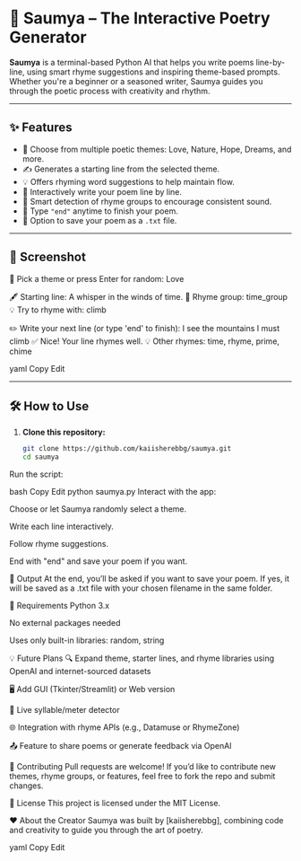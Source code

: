 # 🌸 Saumya – The Interactive Poetry Generator

**Saumya** is a terminal-based Python AI that helps you write poems line-by-line, using smart rhyme suggestions and inspiring theme-based prompts. Whether you're a beginner or a seasoned writer, Saumya guides you through the poetic process with creativity and rhythm.

---

## ✨ Features

- 🎨 Choose from multiple poetic themes: Love, Nature, Hope, Dreams, and more.  
- ✍️ Generates a starting line from the selected theme.  
- 💡 Offers rhyming word suggestions to help maintain flow.  
- 🔁 Interactively write your poem line by line.  
- 🧠 Smart detection of rhyme groups to encourage consistent sound.  
- 🛑 Type `"end"` anytime to finish your poem.  
- 💾 Option to save your poem as a `.txt` file.  

---

## 📸 Screenshot

🎨 Pick a theme or press Enter for random: Love

🖋️ Starting line: A whisper in the winds of time.
🎵 Rhyme group: time_group
💡 Try to rhyme with: climb

✏️ Write your next line (or type 'end' to finish): I see the mountains I must climb
✅ Nice! Your line rhymes well.
💡 Other rhymes: time, rhyme, prime, chime

yaml
Copy
Edit

---

## 🛠️ How to Use

1. **Clone this repository:**
   ```bash
   git clone https://github.com/kaiisherebbg/saumya.git
   cd saumya
Run the script:

bash
Copy
Edit
python saumya.py
Interact with the app:

Choose or let Saumya randomly select a theme.

Write each line interactively.

Follow rhyme suggestions.

End with "end" and save your poem if you want.

📁 Output
At the end, you’ll be asked if you want to save your poem. If yes, it will be saved as a .txt file with your chosen filename in the same folder.

🔧 Requirements
Python 3.x

No external packages needed

Uses only built-in libraries: random, string

💡 Future Plans
🔍 Expand theme, starter lines, and rhyme libraries using OpenAI and internet-sourced datasets

🖥️ Add GUI (Tkinter/Streamlit) or Web version

🎼 Live syllable/meter detector

🌐 Integration with rhyme APIs (e.g., Datamuse or RhymeZone)

📤 Feature to share poems or generate feedback via OpenAI

🤝 Contributing
Pull requests are welcome! If you’d like to contribute new themes, rhyme groups, or features, feel free to fork the repo and submit changes.

📜 License
This project is licensed under the MIT License.

❤️ About the Creator
Saumya was built by [kaiisherebbg], combining code and creativity to guide you through the art of poetry.

yaml
Copy
Edit

